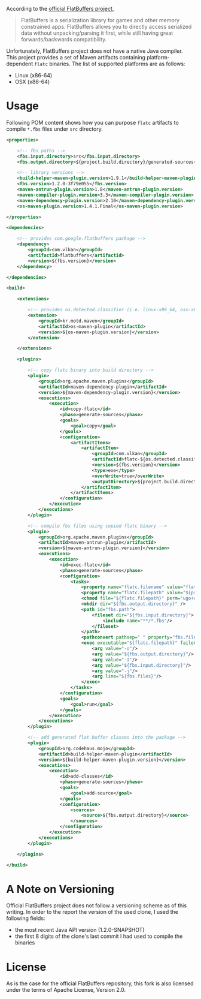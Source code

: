 According to the [official FlatBuffers project](https://github.com/google/flatbuffers),

> FlatBuffers is a serialization library for games and other memory
> constrained apps. FlatBuffers allows you to directly access serialized
> data without unpacking/parsing it first, while still having great
> forwards/backwards compatibility.

Unfortunately, FlatBuffers project does not have a native Java compiler.
This project provides a set of Maven artifacts containing platform-dependent
`flatc` binaries. The list of supported platforms are as follows:

- Linux (x86-64)
- OSX (x86-64)

Usage
=====

Following POM content shows how you can purpose `flatc` artifacts to compile
`*.fbs` files under `src` directory.

```xml
<properties>

    <!-- fbs paths -->
    <fbs.input.directory>src</fbs.input.directory>
    <fbs.output.directory>${project.build.directory}/generated-sources</fbs.output.directory>

    <!-- library versions -->
    <build-helper-maven-plugin.version>1.9.1</build-helper-maven-plugin.version>
    <fbs.version>1.2.0-3f79e055</fbs.version>
    <maven-antrun-plugin.version>1.8</maven-antrun-plugin.version>
    <maven-compiler-plugin.version>3.3</maven-compiler-plugin.version>
    <maven-dependency-plugin.version>2.10</maven-dependency-plugin.version>
    <os-maven-plugin.version>1.4.1.Final</os-maven-plugin.version>

</properties>

<dependencies>

    <!-- provides com.google.flatbuffers package -->
    <dependency>
        <groupId>com.vlkan</groupId>
        <artifactId>flatbuffers</artifactId>
        <version>${fbs.version}</version>
    </dependency>

</dependencies>

<build>

    <extensions>

        <!-- provides os.detected.classifier (i.e. linux-x86_64, osx-x86_64) property -->
        <extension>
            <groupId>kr.motd.maven</groupId>
            <artifactId>os-maven-plugin</artifactId>
            <version>${os-maven-plugin.version}</version>
        </extension>

    </extensions>

    <plugins>

        <!-- copy flatc binary into build directory -->
        <plugin>
            <groupId>org.apache.maven.plugins</groupId>
            <artifactId>maven-dependency-plugin</artifactId>
            <version>${maven-dependency-plugin.version}</version>
            <executions>
                <execution>
                    <id>copy-flatc</id>
                    <phase>generate-sources</phase>
                    <goals>
                        <goal>copy</goal>
                    </goals>
                    <configuration>
                        <artifactItems>
                            <artifactItem>
                                <groupId>com.vlkan</groupId>
                                <artifactId>flatc-${os.detected.classifier}</artifactId>
                                <version>${fbs.version}</version>
                                <type>exe</type>
                                <overWrite>true</overWrite>
                                <outputDirectory>${project.build.directory}</outputDirectory>
                            </artifactItem>
                        </artifactItems>
                    </configuration>
                </execution>
            </executions>
        </plugin>

        <!-- compile fbs files using copied flatc binary -->
        <plugin>
            <groupId>org.apache.maven.plugins</groupId>
            <artifactId>maven-antrun-plugin</artifactId>
            <version>${maven-antrun-plugin.version}</version>
            <executions>
                <execution>
                    <id>exec-flatc</id>
                    <phase>generate-sources</phase>
                    <configuration>
                        <tasks>
                            <property name="flatc.filename" value="flatc-${os.detected.classifier}-${fbs.version}.exe"/>
                            <property name="flatc.filepath" value="${project.build.directory}/${flatc.filename}"/>
                            <chmod file="${flatc.filepath}" perm="ugo+rx"/>
                            <mkdir dir="${fbs.output.directory}" />
                            <path id="fbs.path">
                                <fileset dir="${fbs.input.directory}">
                                    <include name="**/*.fbs"/>
                                </fileset>
                            </path>
                            <pathconvert pathsep=" " property="fbs.files" refid="fbs.path"/>
                            <exec executable="${flatc.filepath}" failonerror="true">
                                <arg value="-o"/>
                                <arg value="${fbs.output.directory}"/>
                                <arg value="-I"/>
                                <arg value="${fbs.input.directory}"/>
                                <arg value="-j"/>
                                <arg line="${fbs.files}"/>
                            </exec>
                        </tasks>
                    </configuration>
                    <goals>
                        <goal>run</goal>
                    </goals>
                </execution>
            </executions>
        </plugin>

        <!-- add generated flat buffer classes into the package -->
        <plugin>
            <groupId>org.codehaus.mojo</groupId>
            <artifactId>build-helper-maven-plugin</artifactId>
            <version>${build-helper-maven-plugin.version}</version>
            <executions>
                <execution>
                    <id>add-classes</id>
                    <phase>generate-sources</phase>
                    <goals>
                        <goal>add-source</goal>
                    </goals>
                    <configuration>
                        <sources>
                            <source>${fbs.output.directory}</source>
                        </sources>
                    </configuration>
                </execution>
            </executions>
        </plugin>

    </plugins>

</build>
```

A Note on Versioning
====================

Official FlatBuffers project does not follow a versioning scheme as
of this writing. In order to the report the version of the used clone,
I used the following fields:

- the most recent Java API version (1.2.0-SNAPSHOT)
- the first 8 digits of the clone's last commit I had used to compile the binaries

License
=======

As is the case for the official FlatBuffers repository, this fork is also
licensed under the terms of Apache License, Version 2.0.
